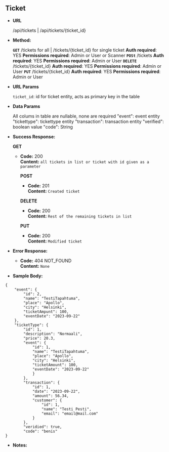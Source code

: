**Ticket**
----

* **URL**

  /api/tickets | /api/tickets/{ticket_id}

* **Method:**
  
  **`GET`** /tickets for all | /tickets/{ticket_id} for single ticket
  **Auth required**: YES
  **Permissions required**: Admin or User or Scanner
  **`POSt`** /tickets
  **Auth required**: YES
  **Permissions required**: Admin or User
  **`DELETE`** /tickets/{ticket_id}
  **Auth required**: YES
  **Permissions required**: Admin or User
  **`PUT`** /tickets/{ticket_id}
  **Auth required**: YES
  **Permissions required**: Admin or User
  
*  **URL Params**

   `ticket_id`: id for ticket entity, acts as primary key in the table

* **Data Params**

  All colums in table are nullable, none are required
    "event": event entity
    "tickettype": tickettype entity
    "transaction": transaction entity
    "verified": boolean value
    "code": String 



* **Success Response:**
  
    **GET**
  * **Code:** 200 <br />
    **Content:** `all tickets in list or ticket with id given as a parameter`

    **POST**
    * **Code:** 201 <br />
    **Content:** `Created ticket`

    **DELETE**
    * **Code:** 200 <br />
    **Content:** `Rest of the remaining tickets in list`

    **PUT**
    * **Code:**  200 <br />
    **Content:** `Modified ticket`
 
* **Error Response:**

  * **Code:** 404 NOT_FOUND <br />
    **Content:** `None`

* **Sample Body:**

```
{
    "event": {
        "id": 2,
        "name": "TestiTapahtuma",
        "place": "Apollo",
        "city": "Helsinki",
        "ticketAmpunt": 100,
        "eventDate": "2023-09-22"
    },
    "ticketType": {
        "id": 1,
        "description": "Normaali",
        "price": 20.3,
        "event": {
            "id": 1,
            "name": "TestiTapahtuma",
            "place": "Apollo",
            "city": "Helsinki",
            "ticketAmount": 100,
            "eventDate": "2023-09-22"
            }
        },
        "transaction": {
            "id": 1,
            "date": "2023-09-22",
            "amount": 56.34,
            "customer": {
                "id": 1,
                "name": "Testi Pesti",
                "email": "email@mail.com"
            }
        },
        "veridied": true,
        "code": "benis"
}
```


* **Notes:**

